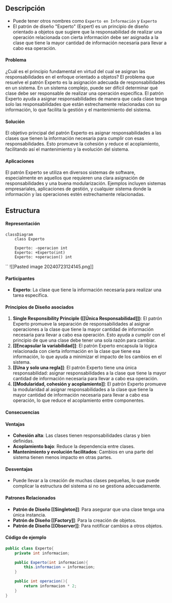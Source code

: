 ## Descripción
- Puede tener otros nombres como `Experto en Información` y `Experto`
- El patrón de diseño "Experto" (Expert) es un principio de diseño orientado a objetos que sugiere que la responsabilidad de realizar una operación relacionada con cierta información debe ser asignada a la clase que tiene la mayor cantidad de información necesaria para llevar a cabo esa operación.

#### Problema
¿Cuál es el principio fundamental en virtud del cual se asignan las responsabilidades en el enfoque orientado a objetos?
El problema que resuelve el patrón Experto es la asignación adecuada de responsabilidades en un sistema. En un sistema complejo, puede ser difícil determinar qué clase debe ser responsable de realizar una operación específica. El patrón Experto ayuda a asignar responsabilidades de manera que cada clase tenga solo las responsabilidades que están estrechamente relacionadas con su información, lo que facilita la gestión y el mantenimiento del sistema.

#### Solución
El objetivo principal del patrón Experto es asignar responsabilidades a las clases que tienen la información necesaria para cumplir con esas responsabilidades. Esto promueve la cohesión y reduce el acoplamiento, facilitando así el mantenimiento y la evolución del sistema.

#### Aplicaciones
El patrón Experto se utiliza en diversos sistemas de software, especialmente en aquellos que requieren una clara asignación de responsabilidades y una buena modularización. Ejemplos incluyen sistemas empresariales, aplicaciones de gestión, y cualquier sistema donde la información y las operaciones estén estrechamente relacionadas.

## Estructura

#### Representación

``` mermaid
classDiagram
	class Experto

	Experto: -operacion int
	Experto: +Experto(int)
	Experto: +operacion() int
```
``
![[Pasted image 20240723124145.png]]
#### Participantes
- **Experto**: La clase que tiene la información necesaria para realizar una tarea específica.
#### Principios de Diseño asociados
1. **Single Responsibility Principle ([[Única Responsabilidad]])**: El patrón Experto promueve la separación de responsabilidades al asignar operaciones a la clase que tiene la mayor cantidad de información necesaria para llevar a cabo esa operación. Esto ayuda a cumplir con el principio de que una clase debe tener una sola razón para cambiar.
2. **[[Encapsular la variabilidad]]**: El patrón Experto encapsula la lógica relacionada con cierta información en la clase que tiene esa información, lo que ayuda a minimizar el impacto de los cambios en el sistema.
3. **[[Una y solo una regla]]**: El patrón Experto tiene una única responsabilidad: asignar responsabilidades a la clase que tiene la mayor cantidad de información necesaria para llevar a cabo esa operación.
4. **[[Modularidad, cohesión y acoplamiento]]**: El patrón Experto promueve la modularidad al asignar responsabilidades a la clase que tiene la mayor cantidad de información necesaria para llevar a cabo esa operación, lo que reduce el acoplamiento entre componentes.


#### Consecuencias
#### Ventajas
- **Cohesión alta**: Las clases tienen responsabilidades claras y bien definidas.
- **Acoplamiento bajo**: Reduce la dependencia entre clases.
- **Mantenimiento y evolución facilitados**: Cambios en una parte del sistema tienen menos impacto en otras partes.
#### Desventajas
- Puede llevar a la creación de muchas clases pequeñas, lo que puede complicar la estructura del sistema si no se gestiona adecuadamente.
#### Patrones Relacionados
- **Patrón de Diseño [[Singleton]]**: Para asegurar que una clase tenga una única instancia.
- **Patrón de Diseño [[Factory]]**: Para la creación de objetos.
- **Patrón de Diseño [[Observer]]**: Para notificar cambios a otros objetos.
#### Código de ejemplo
``` java
public class Experto{
	private int informacion;

	public Experto(int informacion){
		this.informacion = informacion;
	}

	public int operacion(){
		return informacion * 2;
	}
}
```